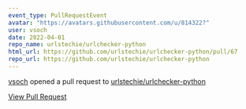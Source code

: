 ```yaml
---
event_type: PullRequestEvent
avatar: "https://avatars.githubusercontent.com/u/814322?"
user: vsoch
date: 2022-04-01
repo_name: urlstechie/urlchecker-python
html_url: https://github.com/urlstechie/urlchecker-python/pull/67
repo_url: https://github.com/urlstechie/urlchecker-python
---
```


<a href='https://github.com/vsoch' target='_blank'>vsoch</a> opened a pull request to <a href='https://github.com/urlstechie/urlchecker-python' target='_blank'>urlstechie/urlchecker-python</a>

<a href='https://github.com/urlstechie/urlchecker-python/pull/67' target='_blank'>View Pull Request</a>